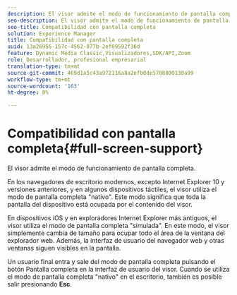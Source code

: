 ```yaml
---
description: El visor admite el modo de funcionamiento de pantalla completa.
seo-description: El visor admite el modo de funcionamiento de pantalla completa.
seo-title: Compatibilidad con pantalla completa
solution: Experience Manager
title: Compatibilidad con pantalla completa
uuid: 13a26956-157c-4562-877b-2ef09592f36d
feature: Dynamic Media Classic,Visualizadores,SDK/API,Zoom
role: Desarrollador, profesional empresarial
translation-type: tm+mt
source-git-commit: 469d1a5c43a972116a8a2efb0de5708800130a99
workflow-type: tm+mt
source-wordcount: '163'
ht-degree: 0%

---
```



# Compatibilidad con pantalla completa{#full-screen-support}

El visor admite el modo de funcionamiento de pantalla completa.

En los navegadores de escritorio modernos, excepto Internet Explorer 10 y versiones anteriores, y en algunos dispositivos táctiles, el visor utiliza el modo de pantalla completa &quot;nativo&quot;. Este modo significa que toda la pantalla del dispositivo está ocupada por el contenido del visor.

En dispositivos iOS y en exploradores Internet Explorer más antiguos, el visor utiliza el modo de pantalla completa &quot;simulada&quot;. En este modo, el visor simplemente cambia de tamaño para ocupar todo el área de la ventana del explorador web. Además, la interfaz de usuario del navegador web y otras ventanas siguen visibles en la pantalla.

Un usuario final entra y sale del modo de pantalla completa pulsando el botón Pantalla completa en la interfaz de usuario del visor. Cuando se utiliza el modo de pantalla completa &quot;nativo&quot; en el escritorio, también es posible salir presionando **Esc**.
